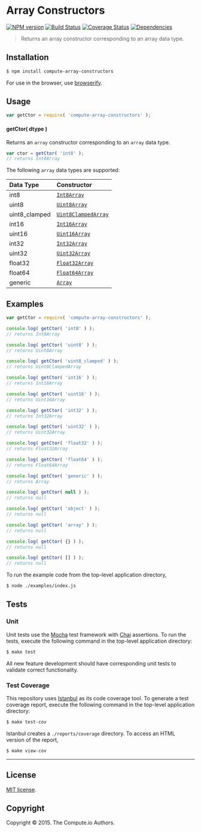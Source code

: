 Array Constructors
===
[![NPM version][npm-image]][npm-url] [![Build Status][travis-image]][travis-url] [![Coverage Status][codecov-image]][codecov-url] [![Dependencies][dependencies-image]][dependencies-url]

> Returns an array constructor corresponding to an array data type.


## Installation

``` bash
$ npm install compute-array-constructors
```

For use in the browser, use [browserify](https://github.com/substack/node-browserify).


## Usage

``` javascript
var getCtor = require( 'compute-array-constructors' );
```

#### getCtor( dtype )

Returns an `array` constructor corresponding to an `array` data type.

``` javascript
var ctor = getCtor( 'int8' );
// returns Int8Array
```

The following `array` data types are supported:

| Data Type | Constructor |
|:----------|:------------|
| int8 | [`Int8Array`][Int8Array] |
| uint8 | [`Uint8Array`][Uint8Array] |
| uint8_clamped | [`Uint8ClampedArray`][Uint8ClampedArray] |
| int16 | [`Int16Array`][Int16Array] |
| uint16 | [`Uint16Array`][Uint16Array] |
| int32 | [`Int32Array`][Int32Array] |
| uint32 | [`Uint32Array`][Uint32Array] |
| float32 | [`Float32Array`][Float32Array] |
| float64 | [`Float64Array`][Float64Array] |
| generic | [`Array`][Array] |


## Examples

``` javascript
var getCtor = require( 'compute-array-constructors' );

console.log( getCtor( 'int8' ) );
// returns Int8Array

console.log( getCtor( 'uint8' ) );
// returns Uint8Array

console.log( getCtor( 'uint8_clamped' ) );
// returns Uint8ClampedArray

console.log( getCtor( 'int16' ) );
// returns Int16Array

console.log( getCtor( 'uint16' ) );
// returns Uint16Array

console.log( getCtor( 'int32' ) );
// returns Int32Array

console.log( getCtor( 'uint32' ) );
// returns Uint32Array

console.log( getCtor( 'float32' ) );
// returns Float32Array

console.log( getCtor( 'float64' ) );
// returns Float64Array

console.log( getCtor( 'generic' ) );
// returns Array

console.log( getCtor( null ) );
// returns null

console.log( getCtor( 'object' ) );
// returns null

console.log( getCtor( 'array' ) );
// returns null

console.log( getCtor( {} ) );
// returns null

console.log( getCtor( [] ) );
// returns null
```

To run the example code from the top-level application directory,

``` bash
$ node ./examples/index.js
```


## Tests

### Unit

Unit tests use the [Mocha][mocha] test framework with [Chai][chai] assertions. To run the tests, execute the following command in the top-level application directory:

``` bash
$ make test
```

All new feature development should have corresponding unit tests to validate correct functionality.


### Test Coverage

This repository uses [Istanbul][istanbul] as its code coverage tool. To generate a test coverage report, execute the following command in the top-level application directory:

``` bash
$ make test-cov
```

Istanbul creates a `./reports/coverage` directory. To access an HTML version of the report,

``` bash
$ make view-cov
```


---
## License

[MIT license](http://opensource.org/licenses/MIT).


## Copyright

Copyright &copy; 2015. The Compute.io Authors.


[npm-image]: http://img.shields.io/npm/v/compute-array-constructors.svg
[npm-url]: https://npmjs.org/package/compute-array-constructors

[travis-image]: http://img.shields.io/travis/compute-io/array-constructors/master.svg
[travis-url]: https://travis-ci.org/compute-io/array-constructors

[codecov-image]: https://img.shields.io/codecov/c/github/dstructs/array-constructors/master.svg
[codecov-url]: https://codecov.io/github/dstructs/array-constructors?branch=master

[dependencies-image]: http://img.shields.io/david/compute-io/array-constructors.svg
[dependencies-url]: https://david-dm.org/compute-io/array-constructors

[dev-dependencies-image]: http://img.shields.io/david/dev/compute-io/array-constructors.svg
[dev-dependencies-url]: https://david-dm.org/dev/compute-io/array-constructors

[github-issues-image]: http://img.shields.io/github/issues/compute-io/array-constructors.svg
[github-issues-url]: https://github.com/compute-io/array-constructors/issues

[mocha]: http://mochajs.org/
[chai]: http://chaijs.com
[istanbul]: https://github.com/gotwarlost/istanbul

[Int8Array]: https://developer.mozilla.org/en-US/docs/Web/JavaScript/Reference/Global_Objects/Int8Array
[Uint8Array]: https://developer.mozilla.org/en-US/docs/Web/JavaScript/Reference/Global_Objects/Uint8Array
[Uint8ClampedArray]: https://developer.mozilla.org/en-US/docs/Web/JavaScript/Reference/Global_Objects/Uint8ClampedArray
[Int16Array]: https://developer.mozilla.org/en-US/docs/Web/JavaScript/Reference/Global_Objects/Int16Array
[Uint16Array]: https://developer.mozilla.org/en-US/docs/Web/JavaScript/Reference/Global_Objects/Uint16Array
[Int32Array]: https://developer.mozilla.org/en-US/docs/Web/JavaScript/Reference/Global_Objects/Int32Array
[Uint32Array]: https://developer.mozilla.org/en-US/docs/Web/JavaScript/Reference/Global_Objects/Uint32Array
[Float32Array]: https://developer.mozilla.org/en-US/docs/Web/JavaScript/Reference/Global_Objects/Float32Array
[Float64Array]: https://developer.mozilla.org/en-US/docs/Web/JavaScript/Reference/Global_Objects/Float64Array
[Array]: https://developer.mozilla.org/en-US/docs/Web/JavaScript/Reference/Global_Objects/Array


